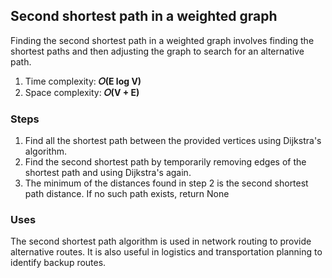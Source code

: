 ## Second shortest path in a weighted graph
Finding the second shortest path in a weighted graph involves finding the shortest paths and then adjusting the graph to search for an alternative path.</br>

1. Time complexity: <b>𝑂(E log V)</b>
2. Space complexity: <b>𝑂(V + E)</b></br>


### Steps
1. Find all the shortest path between the provided vertices using Dijkstra's algorithm.
2. Find the second shortest path by temporarily removing edges of the shortest path and using Dijkstra's again.
3. The minimum of the distances found in step 2 is the second shortest path distance. If no such path exists, return None

### Uses
The second shortest path algorithm is used in network routing to provide alternative routes. It is also useful in logistics and transportation planning to identify backup routes.